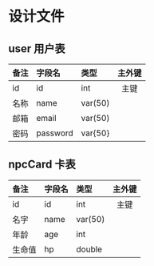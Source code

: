 # 设计文件

## user 用户表

| 备注 | 字段名   | 类型    | 主外键 |
| :--- | :------- | :------ | :----: |
| id   | id       | int     |  主键  |
| 名称 | name     | var(50) |
| 邮箱 | email    | var(50) |
| 密码 | password | var{50} |

## npcCard 卡表
| 备注   | 字段名 | 类型    | 主外键 |
| :----- | :----- | :------ | :----: |
| id     | id     | int     |  主键  |
| 名字   | name   | var(50) |
| 年龄   | age    | int     |
| 生命值 | hp     | double  |



